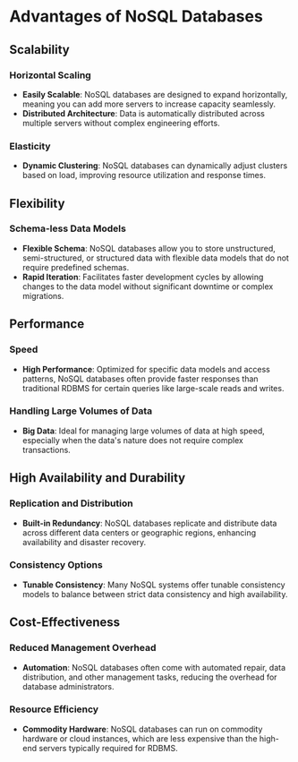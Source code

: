 # Advantages of NoSQL Databases

## Scalability
### Horizontal Scaling

- **Easily Scalable**: NoSQL databases are designed to expand horizontally, meaning you can add more servers to increase capacity seamlessly.
- **Distributed Architecture**: Data is automatically distributed across multiple servers without complex engineering efforts.

### Elasticity
- **Dynamic Clustering**: NoSQL databases can dynamically adjust clusters based on load, improving resource utilization and response times.

## Flexibility
### Schema-less Data Models
- **Flexible Schema**: NoSQL databases allow you to store unstructured, semi-structured, or structured data with flexible data models that do not require predefined schemas.
- **Rapid Iteration**: Facilitates faster development cycles by allowing changes to the data model without significant downtime or complex migrations.

## Performance
### Speed
- **High Performance**: Optimized for specific data models and access patterns, NoSQL databases often provide faster responses than traditional RDBMS for certain queries like large-scale reads and writes.

### Handling Large Volumes of Data
- **Big Data**: Ideal for managing large volumes of data at high speed, especially when the data's nature does not require complex transactions.

## High Availability and Durability
### Replication and Distribution
- **Built-in Redundancy**: NoSQL databases replicate and distribute data across different data centers or geographic regions, enhancing availability and disaster recovery.

### Consistency Options
- **Tunable Consistency**: Many NoSQL systems offer tunable consistency models to balance between strict data consistency and high availability.

## Cost-Effectiveness
### Reduced Management Overhead
- **Automation**: NoSQL databases often come with automated repair, data distribution, and other management tasks, reducing the overhead for database administrators.

### Resource Efficiency
- **Commodity Hardware**: NoSQL databases can run on commodity hardware or cloud instances, which are less expensive than the high-end servers typically required for RDBMS.
